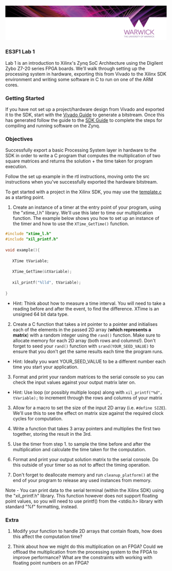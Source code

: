 <p align="center"> 
<img src="img/banner.png">
</p>

### **ES3F1 Lab 1**

Lab 1 is an introduction to Xilinx's Zynq SoC Architecture using the Digilent Zybo Z7-20 series FPGA boards. We'll walk through setting up the processing system in hardware, exporting this from Vivado to the Xilinx SDK environment and writing some software in C to run on one of the ARM cores.

### **Getting Started**

If you have not set up a project/hardware design from Vivado and exported it to the SDK, start with the [Vivado Guide](rtl/README.md) to generate a bitstream. Once this has generated follow the guide to the [SDK Guide](src/README.md) to complete the steps for compiling and running software on the Zynq.

### **Objectives**

Successfully export a basic Processing System layer in hardware to the SDK in order to write a C program that computes the multiplication of two square matrices and returns the solution + the time taken for program execution.

Follow the set up example in the rtl instructions, moving onto the src instructions when you've successfully exported the hardware bitstream.

To get started with a project in the Xilinx SDK, you may use the [template.c](src/template.c) as a starting point.

1. Create an instance of a timer at the entry point of your program, using the "xtime_l.h" library. We'll use this later to time our multiplication function. The example below shows you how to set up an instance of the timer and how to use the `XTime_GetTime()` function.

```C
#include "xtime_l.h"
#include "xil_printf.h"

void example(){

   XTime tVariable;

   XTime_GetTime(&tVariable);

   xil_printf("%lld", tVariable);

}
```

- Hint: Think about how to measure a time interval. You will need to take a reading before and after the event, to find the difference. XTime is an unsigned 64 bit data type.

2. Create a C function that takes a int pointer to a pointer and initialises each of the elements in the passed 2D array (**which represents a matrix**) with a random integer using the `rand()` function. Make sure to allocate memory for each 2D array (both rows and columns!). Don't forget to seed your `rand()` function with `srand(YOUR_SEED_VALUE)` to ensure that you don't get the same results each time the program runs.

- Hint: Ideally you want YOUR_SEED_VALUE to be a different number each time you start your application.

3. Format and print your random matrices to the serial console so you can check the input values against your output matrix later on. 

- Hint: Use loop (or possibly multiple loops) along with `xil_printf("%d", tVariable);` to increment through the rows and columns of your matrix

3. Allow for a macro to set the size of the input 2D array (i.e. `#define SIZE`). We'll use this to see the effect on matrix size against the required clock cycles for computation.

4. Write a function that takes 3 array pointers and multiplies the first two together, storing the result in the 3rd. 

5. Use the timer from step 1. to sample the time before and after the multiplication and calculate the time taken for the computation.

6. Format and print your output solution matrix to the serial console. Do this outside of your timer so as not to affect the timing operation.

7. Don't forget to deallocate memory and run `cleanup_platform()` at the end of your program to release any used instances from memory.

Note - You can print data to the serial terminal (within the Xilinx SDK) using the "xil_printf.h" library. This function however does not support floating point values, so you will need to use printf() from the <stdio.h> library with standard "%f" formatting, instead.

### **Extra**

1. Modify your function to handle 2D arrays that contain floats, how does this affect the computation time? 

2. Think about how we might do this multiplication on an FPGA? Could we offload the multiplication from the processing system to the FPGA to improve performance? What are the constraints with working with floating point numbers on an FPGA? 
